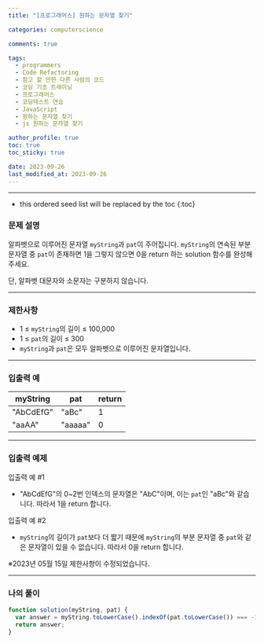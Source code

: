 ```yaml
---
title: "[프로그래머스] 원하는 문자열 찾기"

categories: computerscience

comments: true

tags:
  - programmers
  - Code Refactoring
  - 참고 할 만한 다른 사람의 코드
  - 코딩 기초 트레이닝
  - 프로그래머스
  - 코딩테스트 연습
  - JavaScript
  - 원하는 문자열 찾기
  - js 원하는 문자열 찾기

author_profile: true
toc: true
toc_sticky: true

date: 2023-09-26
last_modified_at: 2023-09-26
---
```


---

<!-- prettier-ignore -->
* this ordered seed list will be replaced by the toc 
{:toc}

### 문제 설명

알파벳으로 이루어진 문자열 `myString`과 `pat`이 주어집니다. `myString`의 연속된 부분 문자열 중 `pat`이 존재하면 1을 그렇지 않으면 0을 return 하는 solution 함수를 완성해 주세요.

단, 알파벳 대문자와 소문자는 구분하지 않습니다.

---

### 제한사항

- 1 ≤ `myString`의 길이 ≤ 100,000
- 1 ≤ `pat`의 길이 ≤ 300
- `myString`과 `pat`은 모두 알파벳으로 이루어진 문자열입니다.

---

### 입출력 예

| myString  | pat     | return |
| --------- | ------- | ------ |
| "AbCdEfG" | "aBc"   | 1      |
| "aaAA"    | "aaaaa" | 0      |

---

### 입출력 예제

입출력 예 #1

- "AbCdEfG"의 0~2번 인덱스의 문자열은 "AbC"이며, 이는 `pat`인 "aBc"와 같습니다. 따라서 1을 return 합니다.

입출력 예 #2

- `myString`의 길이가 `pat`보다 더 짧기 때문에 `myString`의 부분 문자열 중 `pat`와 같은 문자열이 있을 수 없습니다. 따라서 0을 return 합니다.

※2023년 05월 15일 제한사항이 수정되었습니다.

---

### 나의 풀이

```jsx
function solution(myString, pat) {
  var answer = myString.toLowerCase().indexOf(pat.toLowerCase()) === -1 ? 0 : 1;
  return answer;
}
```

